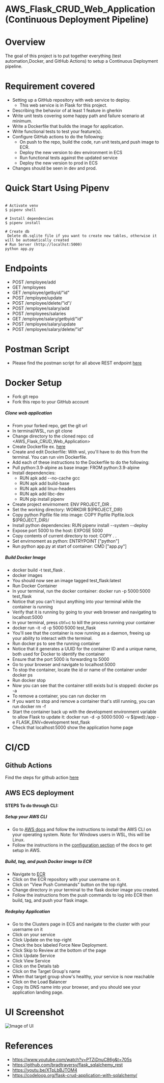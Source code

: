 # AWS_Flask_CRUD_Web_Application (Continuous Deployment Pipeline)


# Overview
 The goal of this project is to put together everything (test automation,Docker, and GitHub Actions) to setup a Continuous Deployment pipeline.
 
# Requirement covered
  * Setting up a GitHub repository with web service to deploy.
       * This web service is in Flask for this project.
  * Describing the behavior of at least 1 feature in gherkin
  * Write unit tests covering some happy path and failure scenario at minimum.
  * Write a Dockerfile that builds the image for application.
  * Write functional tests to test your feature(s).
  * Configure GitHub actions to do the following:
     * On push to the repo, build the code, run unit tests,and push image to ECR.
     * Deploy the new version to dev environment in ECS
     * Run functional tests against the updated service
     * Deploy the new version to prod in ECS
  * Changes should be seen in dev and prod.


# Quick Start Using Pipenv

```

# Activate venv
$ pipenv shell

# Install dependencies
$ pipenv install

# Create db
 Delete db.sqlite file if you want to create new tables, otherwise it will be automatically created
# Run Server (http://localhst:5000)
python app.py
```
# Endpoints
  * POST  /employee/add
  * GET   /employees
  * GET   /employee/getbyid/"id"
  * POST  /employee/update
  * POST  /employee/delete/"id"/
  * POST  /employee/salary/add
  * POST  /employees/salaries
  * GET   /employee/salary/getbyid/"id"
  * POST  /employee/salary/update
  * POST  /employee/salary/delete/"id"

# Postman Script
- Please find the postman script for all above REST endpoint [here](https://github.com/nilaynarlawar/AWS_Flask_CRUD_Web_Application/blob/main/Flask-AWS-Project.postman_collection.json)

# Docker Setup
* Fork git repo
* Fork this repo to your GitHub account

##### Clone web application
* From your forked repo, get the git url
* In terminal/WSL, run git clone <your git url>
* Change directory to the cloned repo: cd <AWS_Flask_CRUD_Web_Application>
* Create Dockerfile ex. [here](https://github.com/nilaynarlawar/AWS_Flask_CRUD_Web_Application/blob/main/Dockerfile)
* Create and edit Dockerfile: With wsl, you'll have to do this from the terminal. You can run vim Dockerfile.
* Add each of these instructions to the Dockerfile to do the following:
* Pull python:3.9-alpine as base image: FROM python:3.9-alpine
* Install dependencies: 
   * RUN apk add --no-cache gcc
   * RUN apk add build-base
   * RUN apk add linux-headers
   * RUN apk add libc-dev
   * RUN pip install pipenv
* Create project envirnoment:  ENV PROJECT_DIR .
* Set the working directory: WORKDIR ${PROJECT_DIR}
* Copy python Pipfile file into image: COPY Pipfile Pipfile.lock ${PROJECT_DIR}/
* Install python dependencies: RUN pipenv install --system --deploy
* Expose port 5000 to the host: EXPOSE 5000
* Copy contents of current directory to root: COPY . .
* Set envirnoment as python:  ENTRYPOINT ["python"]
* Run python app.py at start of container: CMD ["app.py"]

##### Build Docker Image
* docker build -t test_flask .
* docker images
* You should now see an image tagged test_flask:latest
* Run Docker Container
* In your terminal, run the docker container: docker run -p 5000:5000 test_flask
* Notice that you can't input anything into your terminal while the container is running
* Verify that it is running by going to your web browser and navigating to localhost:5000
* In your terminal, press ctrl+c to kill the process running your container
* docker run -it -d -p 5000:5000 test_flask
* You'll see that the container is now running as a daemon, freeing up your ability to interact with the terminal.
* Run docker ps to see the running container
* Notice that it generates a UUID for the container ID and a unique name, both used for Docker to identify the container
* Ensure that the port 5000 is forwarding to 5000
* Go to your browser and navigate to localhost:5000
* To stop the container, locate the id or name of the container under docker ps
* Run docker stop <container id or name>
* Now you can see that the container still exists but is stopped: docker ps -a
* To remove a container, you can run docker rm
* If you want to stop and remove a container that's still running, you can run docker rm -f <name or id of container>
* Start the container back up with the development environment variable to allow Flask to update it: docker run -d -p 5000:5000 -v $(pwd):/app -e FLASK_ENV=development test_flask
* Check that localhost:5000 show the application home page

# CI/CD

## Github Actions
Find the steps for github action [here](https://github.com/nilaynarlawar/AWS_Flask_CRUD_Web_Application/blob/main/.github/workflows/aws.yml)

## AWS ECS deployment

#### STEPS To do through CLI:
##### Setup your AWS CLI
* Go to [AWS docs](https://docs.aws.amazon.com/cli/latest/userguide/cli-chap-install.html) and follow the instructions to install the AWS CLI on your operating system. Note: for Windows users in WSL, this will  be Linux.
* Follow the instructions in the [configuration section](https://docs.aws.amazon.com/cli/latest/userguide/cli-configure-quickstart.html) of the docs to get setup in AWS.

##### Build, tag, and push Docker image to ECR
* Navigate to [ECR](https://us-west-2.console.aws.amazon.com/ecr/repositories?region=us-west-2)
* Click on the ECR repository with your username on it.
* Click on "View Push Commands" button on the top right.
* Change directory in your terminal to the flask docker image you created.
* Follow the instructions from the push commands to log into ECR then build, tag, and push your flask image.
##### Redeploy Application
* Go to the Clusters page in ECS and navigate to the cluster with your username on it
* Click on your service
* Click Update on the top-right
* Check the box labeled Force New Deployment.
* Click Skip to Review at the bottom of the page
* Click Update Service
* Click View Service
* Click on the Details tab
* Click on the Target Group's name
* When that target group show's healthy, your service is now reachable
* Click on the Load Balancer
* Copy its DNS name into your browser, and you should see your application landing page.

# UI Screenshot

![Image of UI](https://github.com/nilaynarlawar/AWS_Flask_CRUD_Web_Application/blob/main/UI%20Screenshot.png)

# References
  * https://www.youtube.com/watch?v=PTZiDnuC86g&t=705s
  * https://github.com/bradtraversy/flask_sqlalchemy_rest
  * https://youtu.be/XTpLbBJTOM4
  * https://codeloop.org/flask-crud-application-with-sqlalchemy/
